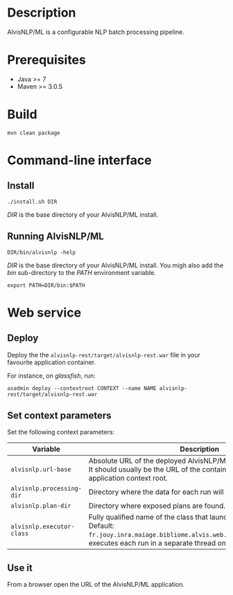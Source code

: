 # Description

AlvisNLP/ML is a configurable NLP batch processing pipeline.


# Prerequisites

* Java >= 7
* Maven >= 3.0.5


# Build

`mvn clean package`


# Command-line interface

## Install

`./install.sh DIR`

*DIR* is the base directory of your AlvisNLP/ML install.


## Running AlvisNLP/ML

`DIR/bin/alvisnlp -help`

*DIR* is the base directory of your AlvisNLP/ML install. You migh also add the *bin* sub-directory to the *PATH* environment variable.

`export PATH=DIR/bin:$PATH`

# Web service

## Deploy

Deploy the the `alvisnlp-rest/target/alvisnlp-rest.war` file in your favourite application container.

For instance, on *glassfish*, run:

`asadmin deploy --contextroot CONTEXT --name NAME alvisnlp-rest/target/alvisnlp-rest.war`

## Set context parameters

Set the following context parameters:

| Variable | Description |
| --- | --- |
| `alvisnlp.url-base` | Absolute URL of the deployed AlvisNLP/ML application. <br> It should usually be the URL of the container cocatenated with the application context root. |
| `alvisnlp.processing-dir` | Directory where the data for each run will be stored. |
| `alvisnlp.plan-dir` | Directory where exposed plans are found. |
| `alvisnlp.executor-class` | Fully qualified name of the class that launches runs. <br> Default: `fr.jouy.inra.maiage.bibliome.alvis.web.executor.ThreadExecutor`, executes each run in a separate thread on the same server. |

## Use it

From a browser open the URL of the AlvisNLP/ML application.
